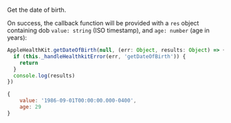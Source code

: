 Get the date of birth.

On success, the callback function will be provided with a `res` object containing dob `value: string` (ISO timestamp), and `age: number` (age in years):

```javascript
AppleHealthKit.getDateOfBirth(null, (err: Object, results: Object) => {
  if (this._handleHealthkitError(err, 'getDateOfBirth')) {
    return
  }
  console.log(results)
})
```

```javascript
{
	value: '1986-09-01T00:00:00.000-0400',
	age: 29
}
```
